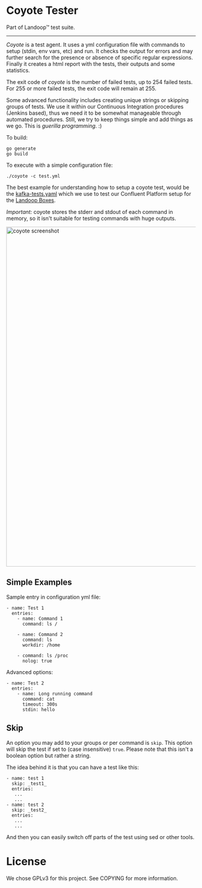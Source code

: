 # Coyote Tester #

Part of Landoop™ test suite.

---

_Coyote_ is a test agent. It uses a yml configuration file with commands to setup
(stdin, env vars, etc) and run. It checks the output for errors and may further
search for the presence or absence of specific regular expressions. Finally it
creates a html report with the tests, their outputs and some statistics.

The exit code of _coyote_ is the number of failed tests, up to 254 failed tests.
For 255 or more failed tests, the exit code will remain at 255.

Some advanced functionality includes creating unique strings or skipping groups
of tests. We use it within our Continuous Integration procedures (Jenkins
based), thus we need it to be somewhat manageable through automated procedures.
Still, we try to keep things simple and add things as we go. This is
_guerilla programming_. :)

To build:

    go generate
    go build

To execute with a simple configuration file:

    ./coyote -c test.yml

The best example for understanding how to setup a coyote test, would be the
[kafka-tests.yaml](https://github.com/Landoop/coyote/blob/master/tests/kafka-tests.yml)
which we use to test our Confluent Platform setup for the
[Landoop Boxes](https://docs.landoop.com/pages/your-box/).

*Important:* coyote stores the stderr and stdout of each command in memory, so
it isn't suitable for testing commands with huge outputs.

<img src="https://storage.googleapis.com/wch/coyote.png" alt="coyote screenshot" type="image/png" width="900">

## Simple Examples

Sample entry in configuration yml file:

```
- name: Test 1
  entries:
    - name: Command 1
      command: ls /

    - name: Command 2
      command: ls
      workdir: /home

    - command: ls /proc
      nolog: true
```

Advanced options:

```
- name: Test 2
  entries:
    - name: Long running command
      command: cat
      timeout: 300s
      stdin: hello

```

## Skip

An option you may add to your groups or per command is `skip`. This option will
skip the test if set to (case insensitive) `true`. Please note that this isn't
a boolean option but rather a string.

The idea behind it is that you can have a test like this:

```
- name: test 1
  skip: _test1_
  entries:
   ...
   ...
- name: test 2
  skip: _test2_
  entries:
   ...
   ...
```

And then you can easily switch off parts of the test using sed or other tools.

# License

We chose GPLv3 for this project. See COPYING for more information.
